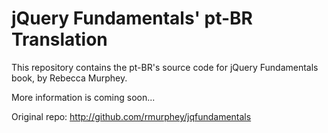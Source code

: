 jQuery Fundamentals' pt-BR Translation
=======================================

This repository contains the pt-BR's source code for jQuery Fundamentals book, by Rebecca Murphey.

More information is coming soon...

Original repo: http://github.com/rmurphey/jqfundamentals
